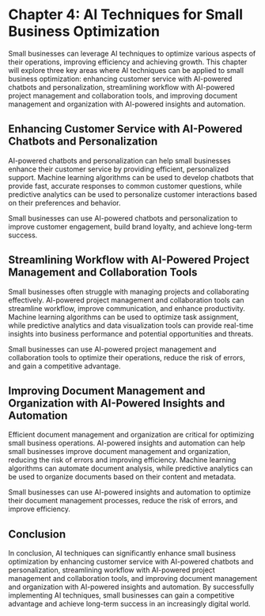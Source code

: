 Chapter 4: AI Techniques for Small Business Optimization
========================================================

Small businesses can leverage AI techniques to optimize various aspects of their operations, improving efficiency and achieving growth. This chapter will explore three key areas where AI techniques can be applied to small business optimization: enhancing customer service with AI-powered chatbots and personalization, streamlining workflow with AI-powered project management and collaboration tools, and improving document management and organization with AI-powered insights and automation.

Enhancing Customer Service with AI-Powered Chatbots and Personalization
-----------------------------------------------------------------------

AI-powered chatbots and personalization can help small businesses enhance their customer service by providing efficient, personalized support. Machine learning algorithms can be used to develop chatbots that provide fast, accurate responses to common customer questions, while predictive analytics can be used to personalize customer interactions based on their preferences and behavior.

Small businesses can use AI-powered chatbots and personalization to improve customer engagement, build brand loyalty, and achieve long-term success.

Streamlining Workflow with AI-Powered Project Management and Collaboration Tools
--------------------------------------------------------------------------------

Small businesses often struggle with managing projects and collaborating effectively. AI-powered project management and collaboration tools can streamline workflow, improve communication, and enhance productivity. Machine learning algorithms can be used to optimize task assignment, while predictive analytics and data visualization tools can provide real-time insights into business performance and potential opportunities and threats.

Small businesses can use AI-powered project management and collaboration tools to optimize their operations, reduce the risk of errors, and gain a competitive advantage.

Improving Document Management and Organization with AI-Powered Insights and Automation
--------------------------------------------------------------------------------------

Efficient document management and organization are critical for optimizing small business operations. AI-powered insights and automation can help small businesses improve document management and organization, reducing the risk of errors and improving efficiency. Machine learning algorithms can automate document analysis, while predictive analytics can be used to organize documents based on their content and metadata.

Small businesses can use AI-powered insights and automation to optimize their document management processes, reduce the risk of errors, and improve efficiency.

Conclusion
----------

In conclusion, AI techniques can significantly enhance small business optimization by enhancing customer service with AI-powered chatbots and personalization, streamlining workflow with AI-powered project management and collaboration tools, and improving document management and organization with AI-powered insights and automation. By successfully implementing AI techniques, small businesses can gain a competitive advantage and achieve long-term success in an increasingly digital world.
